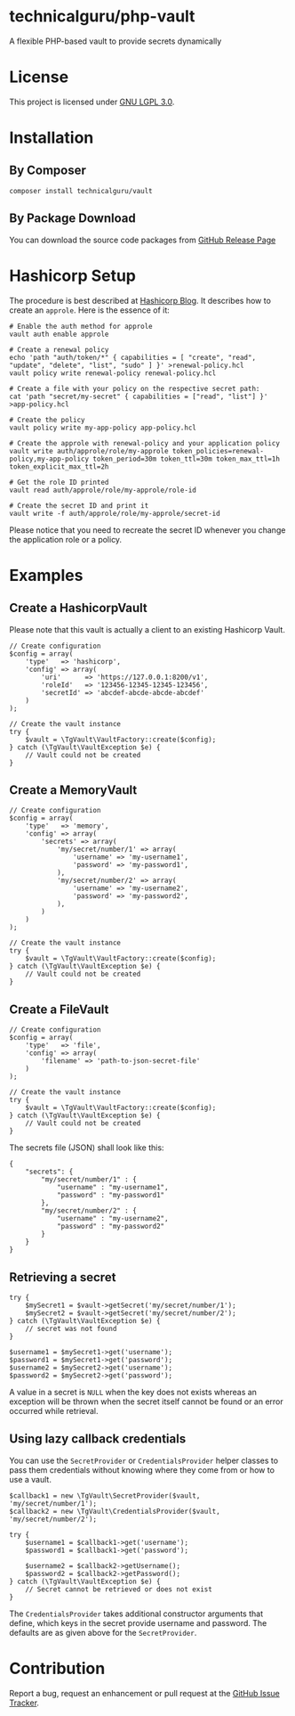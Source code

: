 # technicalguru/php-vault
A flexible PHP-based vault to provide secrets dynamically

# License
This project is licensed under [GNU LGPL 3.0](LICENSE.md). 

# Installation

## By Composer

```
composer install technicalguru/vault
```

## By Package Download
You can download the source code packages from [GitHub Release Page](https://github.com/technicalguru/php-vault/releases)

# Hashicorp Setup
The procedure is best described at [Hashicorp Blog](https://www.hashicorp.com/blog/authenticating-applications-with-vault-approle). It describes
how to create an `approle`. Here is the essence of it:

```
# Enable the auth method for approle
vault auth enable approle

# Create a renewal policy
echo 'path "auth/token/*" { capabilities = [ "create", "read", "update", "delete", "list", "sudo" ] }' >renewal-policy.hcl
vault policy write renewal-policy renewal-policy.hcl

# Create a file with your policy on the respective secret path:
cat 'path "secret/my-secret" { capabilities = ["read", "list"] }' >app-policy.hcl

# Create the policy
vault policy write my-app-policy app-policy.hcl

# Create the approle with renewal-policy and your application policy
vault write auth/approle/role/my-approle token_policies=renewal-policy,my-app-policy token_period=30m token_ttl=30m token_max_ttl=1h token_explicit_max_ttl=2h

# Get the role ID printed
vault read auth/approle/role/my-approle/role-id

# Create the secret ID and print it
vault write -f auth/approle/role/my-approle/secret-id
```

Please notice that you need to recreate the secret ID whenever you change the application role or a policy.

# Examples
## Create a HashicorpVault
Please note that this vault is actually a client to an existing Hashicorp Vault.

```
// Create configuration
$config = array(
	'type'   => 'hashicorp',
	'config' => array(
		'uri'      => 'https://127.0.0.1:8200/v1',
		'roleId'   => '123456-12345-12345-123456',
		'secretId' => 'abcdef-abcde-abcde-abcdef'
	)
);

// Create the vault instance
try {
	$vault = \TgVault\VaultFactory::create($config);
} catch (\TgVault\VaultException $e) {
	// Vault could not be created
}

```

## Create a MemoryVault

```
// Create configuration
$config = array(
	'type'   => 'memory',
	'config' => array(
		'secrets' => array(
			'my/secret/number/1' => array(
				'username' => 'my-username1',
				'password' => 'my-password1',
			),
			'my/secret/number/2' => array(
				'username' => 'my-username2',
				'password' => 'my-password2',
			),
		)
	)
);

// Create the vault instance
try {
	$vault = \TgVault\VaultFactory::create($config);
} catch (\TgVault\VaultException $e) {
	// Vault could not be created
}
```

## Create a FileVault

```
// Create configuration
$config = array(
	'type'   => 'file',
	'config' => array(
		'filename' => 'path-to-json-secret-file'
	)
);

// Create the vault instance
try {
	$vault = \TgVault\VaultFactory::create($config);
} catch (\TgVault\VaultException $e) {
	// Vault could not be created
}
```

The secrets file (JSON) shall look like this:

```
{
	"secrets": {
		"my/secret/number/1" : {
			"username" : "my-username1",
			"password" : "my-password1"
		},
		"my/secret/number/2" : {
			"username" : "my-username2",
			"password" : "my-password2"
		}
	}
}
```

## Retrieving a secret

```
try {
	$mySecret1 = $vault->getSecret('my/secret/number/1');
	$mySecret2 = $vault->getSecret('my/secret/number/2');
} catch (\TgVault\VaultException $e) {
	// secret was not found
}

$username1 = $mySecret1->get('username');
$password1 = $mySecret1->get('password');
$username2 = $mySecret2->get('username');
$password2 = $mySecret2->get('password');
```

A value in a secret is `NULL` when the key does not exists whereas an exception will be thrown when the secret itself cannot be found
or an error occurred while retrieval.

## Using lazy callback credentials
You can use the `SecretProvider` or `CredentialsProvider` helper classes to pass them credentials without knowing where they come from
or how to use a vault.

```
$callback1 = new \TgVault\SecretProvider($vault, 'my/secret/number/1');
$callback2 = new \TgVault\CredentialsProvider($vault, 'my/secret/number/2');

try {
	$username1 = $callback1->get('username');
	$password1 = $callback1->get('password');

	$username2 = $callback2->getUsername();
	$password2 = $callback2->getPassword();
} catch (\TgVault\VaultException $e) {
	// Secret cannot be retrieved or does not exist
}
```

The `CredentialsProvider` takes additional constructor arguments that define, which keys in the secret provide username and password. The 
defaults are as given above for the `SecretProvider`.


# Contribution
Report a bug, request an enhancement or pull request at the [GitHub Issue Tracker](https://github.com/technicalguru/php-vault/issues).

